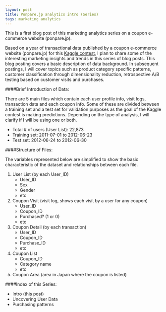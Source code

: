 ```yaml
---
layout: post
title: Ponpare.jp analytics intro (Series)
tags: marketing analytics
---
```

This is a first blog post of this marketing analytics series on a coupon e-commerce website (ponpare.jp). 

Based on a year of transactional data published by a coupon e-commerce website (ponpare.jp) for this [Kaggle contest](https://www.kaggle.com/c/coupon-purchase-prediction/data), I plan to share some of the interesting marketing insights and trends in this series of blog posts. This blog posting covers a basic description of data background. In subsequent postings, I will cover topics such as product category specific patterns, customer classification through dimensionality reduction, retrospective A/B testing based on customer visits and purchases.

####Brief Introduction of Data:

There are 5 main files which contain each user profile info, visit logs, transaction data and each coupon info.
Some of these are divided between a training set and a test set for validation purposes as the goal of the Kaggle contest is making predictions. Depending on the type of analysis, I will clarify if I will be using one or both.

- Total # of users (User List): 22,873 
- Training set: 2011-07-01 to 2012-06-23
- Test set: 2012-06-24 to 2012-06-30 

####Structure of Files:

The variables represented below are simplified to show the basic characteristic of the dataset and relationships between each file. 

1. User List (by each User_ID)
    - User_ID
    - Sex
    - Gender
    - etc
2. Coupon Visit (visit log, shows each visit by a user for any coupon)
    - User_ID
    - Coupon_ID
    - Purchased? (1 or 0)
    - etc
3. Coupon Detail (by each transaction)
    - User_ID
    - Coupon_ID
    - Purchase_ID
    - etc
4. Coupon List
    - Coupon_ID
    - Category name
    - etc
5. Coupon Area (area in Japan where the coupon is listed)


####Index of this Series:

- Intro (this post)
- Uncovering User Data
- Purchasing patterns

